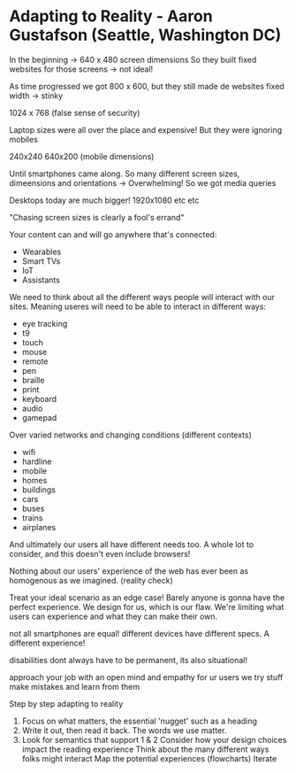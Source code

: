 # Adapting to Reality - Aaron Gustafson (Seattle, Washington DC)

In the beginning -> 640 x 480 screen dimensions
So they built fixed websites for those screens -> not ideal!

As time progressed we got 800 x 600, but they still made de websites fixed width -> stinky

1024 x 768 (false sense of security)

Laptop sizes were all over the place and expensive! But they were ignoring mobiles

240x240 640x200 (mobile dimensions)

Until smartphones came along. So many different screen sizes, dimeensions and orientations -> Overwhelming! So we got media queries

Desktops today are much bigger! 1920x1080 etc etc

"Chasing screen sizes is clearly a fool's errand"

Your content can and will go anywhere that's connected:
- Wearables
- Smart TVs
- IoT
- Assistants

We need to think about all the different ways people will interact with our sites. Meaning useres will need to be able to interact in different ways:
- eye tracking
- t9
- touch
- mouse
- remote
- pen
- braille
- print
- keyboard
- audio
- gamepad

Over varied networks and changing conditions (different contexts)
- wifi
- hardline
- mobile
- homes
- buildings
- cars
- buses
- trains
- airplanes

And ultimately our users all have different needs too. A whole lot to consider, and this doesn't even include browsers!

Nothing about our users' experience of the web has ever been as homogenous as we imagined. (reality check)

Treat your ideal scenario as an edge case! Barely anyone is gonna have the perfect experience. We design for us, which is our flaw. We're limiting what users can experience and what they can make their own.

not all smartphones are equal! different devices have different specs. A different experience!

disabilities dont always have to be permanent, its also situational!

approach your job with an open mind and empathy for ur users
we try stuff make mistakes and learn from them

Step by step adapting to reality

1. Focus on what matters, the essential 'nugget' such as a heading
2. Write it out, then read it back. The words we use matter.
3. Look for semantics that support 1 & 2
Consider how your design choices impact the reading experience
Think about the many different ways folks might interact
Map the potential experiences (flowcharts)
Iterate